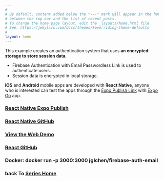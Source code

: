 ```yaml
---
#
# By default, content added below the "---" mark will appear in the home page
# between the top bar and the list of recent posts.
# To change the home page layout, edit the _layouts/home.html file.
# See: https://jekyllrb.com/docs/themes/#overriding-theme-defaults
#
layout: home
---
```


This example creates an authentication system that uses **an encrypted storage to store session data**.
 
- Firebase Authentication with Email Passwordless Link is used to authenticate users.
- Session data is encrypted in local storage.

**iOS** and **Android** mobile apps are developed with **React Native**, anyone who is interested can test the apps through the [Expo Publish Link](https://exp.host/@jglchen/firebase-auth-email) with [Expo Go](https://expo.dev/client) app.


### [React Native Expo Publish](https://expo.dev/@jglchen/firebase-auth-email)
### [React Native GitHub](https://github.com/jglchen/react-native-firebase-auth-email)
### [View the Web Demo](https://firebase-auth-email.vercel.app)
### [React GitHub](https://github.com/jglchen/firebase-auth-email)
### Docker: docker run -p 3000:3000 jglchen/firebase-auth-email
### back To [Series Home](https://jglchen.github.io/)

